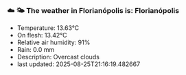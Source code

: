### ☁️ 🌤️  The weather in Florianópolis is: Florianópolis

- Temperature: 13.63°C
- On flesh: 13.42°C
- Relative air humidity: 91%
- Rain: 0.0 mm
- Description: Overcast clouds
- last updated: 2025-08-25T21:16:19.482667
